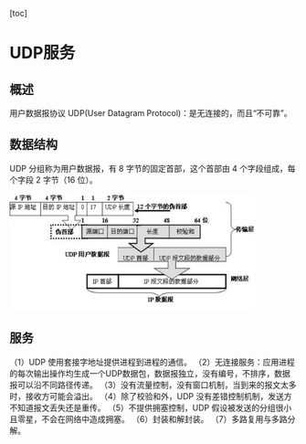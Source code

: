 [toc]

# UDP服务

## 概述

用户数据报协议 UDP(User Datagram Protocol)：是无连接的，而且“不可靠”。

## 数据结构

UDP 分组称为用户数据报，有 8 字节的固定首部，这个首部由 4 个字段组成，每个字段 2 字节（16 位）。

![udpfuwu1](./pic/udpfuwu1.jpg)

## 服务

（1）UDP 使用套接字地址提供进程到进程的通信。
（2）无连接服务：应用进程的每次输出操作均生成一个UDP数据包，数据报独立，没有编号，不排序，数据报可以沿不同路径传递。
（3）没有流量控制，没有窗口机制，当到来的报文太多时，接收方可能会溢出。
（4）除了校验和外，UDP 没有差错控制机制，发送方不知道报文丢失还是重传。
（5）不提供拥塞控制，UDP 假设被发送的分组很小且零星，不会在网络中造成拥塞。
（6）封装和解封装。
（7）多路复用与多路分解。